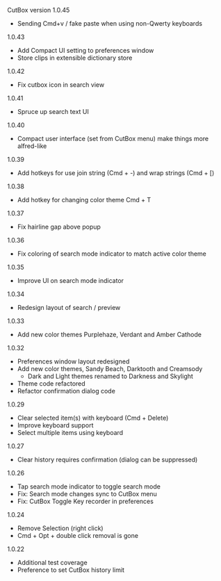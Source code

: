 CutBox version 1.0.45

- Sending Cmd+v / fake paste when using non-Qwerty keyboards

1.0.43

- Add Compact UI setting to preferences window
- Store clips in extensible dictionary store

1.0.42

- Fix cutbox icon in search view

1.0.41

- Spruce up search text UI

1.0.40

- Compact user interface (set from CutBox menu) make things more alfred-like

1.0.39

- Add hotkeys for use join string (Cmd + -) and wrap strings (Cmd + [)

1.0.38

- Add hotkey for changing color theme Cmd + T

1.0.37

- Fix hairline gap above popup

1.0.36

- Fix coloring of search mode indicator to match active color theme

1.0.35

- Improve UI on search mode indicator

1.0.34

- Redesign layout of search / preview

1.0.33

- Add new color themes Purplehaze, Verdant and Amber Cathode

1.0.32

- Preferences window layout redesigned
- Add new color themes, Sandy Beach, Darktooth and Creamsody
    - Dark and Light themes renamed to Darkness and Skylight
- Theme code refactored
- Refactor confirmation dialog code

1.0.29

- Clear selected item(s) with keyboard (Cmd + Delete)
- Improve keyboard support
- Select multiple items using keyboard

1.0.27

- Clear history requires confirmation (dialog can be suppressed)

1.0.26

- Tap search mode indicator to toggle search mode
- Fix: Search mode changes sync to CutBox menu
- Fix: CutBox Toggle Key recorder in preferences

1.0.24

- Remove Selection (right click)
- Cmd + Opt + double click removal is gone

1.0.22

- Additional test coverage
- Preference to set CutBox history limit
